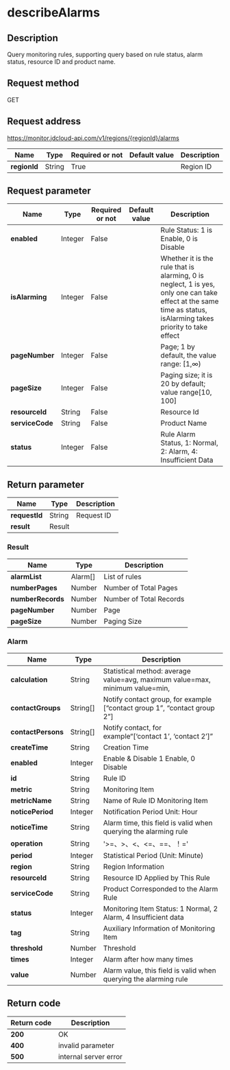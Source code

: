 # describeAlarms


## Description
Query monitoring rules, supporting query based on rule status, alarm status, resource ID and product name.

## Request method
GET

## Request address
https://monitor.jdcloud-api.com/v1/regions/{regionId}/alarms

|Name|Type|Required or not|Default value|Description|
|---|---|---|---|---|
|**regionId**|String|True||Region ID|

## Request parameter
|Name|Type|Required or not|Default value|Description|
|---|---|---|---|---|
|**enabled**|Integer|False||Rule Status: 1 is Enable, 0 is Disable|
|**isAlarming**|Integer|False||Whether it is the rule that is alarming, 0 is neglect, 1 is yes, only one can take effect at the same time as status, isAlarming takes priority to take effect|
|**pageNumber**|Integer|False||Page; 1 by default, the value range: [1,∞)|
|**pageSize**|Integer|False||Paging size; it is 20 by default; value range[10, 100]|
|**resourceId**|String|False||Resource Id|
|**serviceCode**|String|False||Product Name|
|**status**|Integer|False||Rule Alarm Status, 1: Normal, 2: Alarm, 4: Insufficient Data|


## Return parameter
|Name|Type|Description|
|---|---|---|
|**requestId**|String|Request ID|
|**result**|Result||


### Result
|Name|Type|Description|
|---|---|---|
|**alarmList**|Alarm[]|List of rules|
|**numberPages**|Number|Number of Total Pages|
|**numberRecords**|Number|Number of Total Records|
|**pageNumber**|Number|Page|
|**pageSize**|Number|Paging Size|
### Alarm
|Name|Type|Description|
|---|---|---|
|**calculation**|String|Statistical method: average value=avg, maximum value=max, minimum value=min,|
|**contactGroups**|String[]|Notify contact group, for example [“contact group 1”, “contact group 2”]|
|**contactPersons**|String[]|Notify contact, for example“[‘contact 1’, ‘contact 2’]”|
|**createTime**|String|Creation Time|
|**enabled**|Integer|Enable & Disable 1 Enable, 0 Disable|
|**id**|String|Rule ID|
|**metric**|String|Monitoring Item|
|**metricName**|String|Name of Rule ID Monitoring Item|
|**noticePeriod**|Integer|Notification Period Unit: Hour|
|**noticeTime**|String|Alarm time, this field is valid when querying the alarming rule|
|**operation**|String|'>=、>、<、<=、==、！='|
|**period**|Integer|Statistical Period (Unit: Minute)|
|**region**|String|Region Information|
|**resourceId**|String|Resource ID Applied by This Rule|
|**serviceCode**|String|Product Corresponded to the Alarm Rule|
|**status**|Integer|Monitoring Item Status: 1 Normal, 2 Alarm, 4 Insufficient data|
|**tag**|String|Auxiliary Information of Monitoring Item|
|**threshold**|Number|Threshold|
|**times**|Integer|Alarm after how many times|
|**value**|Number|Alarm value, this field is valid when querying the alarming rule|

## Return code
|Return code|Description|
|---|---|
|**200**|OK|
|**400**|invalid parameter|
|**500**|internal server error|
